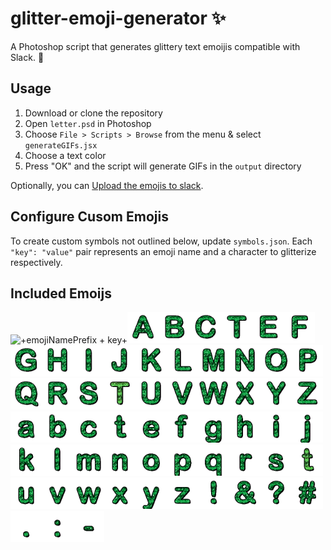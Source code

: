# glitter-emoji-generator :sparkles:
A Photoshop script that generates glittery text emoijis compatible with Slack. :dizzy:

## Usage
1. Download or clone the repository
2. Open `letter.psd` in Photoshop
3. Choose `File > Scripts > Browse` from the menu & select `generateGIFs.jsx`
4. Choose a text color
5. Press "OK" and the script will generate GIFs in the  `output` directory

Optionally, you can [Upload the emojis to slack](https://slack.com/help/articles/206870177-Add-custom-emoji).

## Configure Cusom Emojis
To create custom symbols not outlined below, update `symbols.json`. Each `"key": "value"` pair represents an emoji name and a character to glitterize respectively.

## Included Emoijs
<img src="output/glitter-undefined.gif?raw=true" width="50" title="glitter-undefined" alt="+emojiNamePrefix + key+"><img src="output/glitter-a.gif?raw=true" width="50" title="glitter-a" alt="+emojiNamePrefix + key+"><img src="output/glitter-b.gif?raw=true" width="50" title="glitter-b" alt="+emojiNamePrefix + key+"><img src="output/glitter-c.gif?raw=true" width="50" title="glitter-c" alt="+emojiNamePrefix + key+"><img src="output/glitter-d.gif?raw=true" width="50" title="glitter-d" alt="+emojiNamePrefix + key+"><img src="output/glitter-e.gif?raw=true" width="50" title="glitter-e" alt="+emojiNamePrefix + key+"><img src="output/glitter-f.gif?raw=true" width="50" title="glitter-f" alt="+emojiNamePrefix + key+"><img src="output/glitter-g.gif?raw=true" width="50" title="glitter-g" alt="+emojiNamePrefix + key+"><img src="output/glitter-h.gif?raw=true" width="50" title="glitter-h" alt="+emojiNamePrefix + key+"><img src="output/glitter-i.gif?raw=true" width="50" title="glitter-i" alt="+emojiNamePrefix + key+"><img src="output/glitter-j.gif?raw=true" width="50" title="glitter-j" alt="+emojiNamePrefix + key+"><img src="output/glitter-k.gif?raw=true" width="50" title="glitter-k" alt="+emojiNamePrefix + key+"><img src="output/glitter-l.gif?raw=true" width="50" title="glitter-l" alt="+emojiNamePrefix + key+"><img src="output/glitter-m.gif?raw=true" width="50" title="glitter-m" alt="+emojiNamePrefix + key+"><img src="output/glitter-n.gif?raw=true" width="50" title="glitter-n" alt="+emojiNamePrefix + key+"><img src="output/glitter-o.gif?raw=true" width="50" title="glitter-o" alt="+emojiNamePrefix + key+"><img src="output/glitter-p.gif?raw=true" width="50" title="glitter-p" alt="+emojiNamePrefix + key+"><img src="output/glitter-q.gif?raw=true" width="50" title="glitter-q" alt="+emojiNamePrefix + key+"><img src="output/glitter-r.gif?raw=true" width="50" title="glitter-r" alt="+emojiNamePrefix + key+"><img src="output/glitter-s.gif?raw=true" width="50" title="glitter-s" alt="+emojiNamePrefix + key+"><img src="output/glitter-t.gif?raw=true" width="50" title="glitter-t" alt="+emojiNamePrefix + key+"><img src="output/glitter-u.gif?raw=true" width="50" title="glitter-u" alt="+emojiNamePrefix + key+"><img src="output/glitter-v.gif?raw=true" width="50" title="glitter-v" alt="+emojiNamePrefix + key+"><img src="output/glitter-w.gif?raw=true" width="50" title="glitter-w" alt="+emojiNamePrefix + key+"><img src="output/glitter-x.gif?raw=true" width="50" title="glitter-x" alt="+emojiNamePrefix + key+"><img src="output/glitter-y.gif?raw=true" width="50" title="glitter-y" alt="+emojiNamePrefix + key+"><img src="output/glitter-z.gif?raw=true" width="50" title="glitter-z" alt="+emojiNamePrefix + key+"><img src="output/glitter-a_lower.gif?raw=true" width="50" title="glitter-a_lower" alt="+emojiNamePrefix + key+"><img src="output/glitter-b_lower.gif?raw=true" width="50" title="glitter-b_lower" alt="+emojiNamePrefix + key+"><img src="output/glitter-c_lower.gif?raw=true" width="50" title="glitter-c_lower" alt="+emojiNamePrefix + key+"><img src="output/glitter-d_lower.gif?raw=true" width="50" title="glitter-d_lower" alt="+emojiNamePrefix + key+"><img src="output/glitter-e_lower.gif?raw=true" width="50" title="glitter-e_lower" alt="+emojiNamePrefix + key+"><img src="output/glitter-f_lower.gif?raw=true" width="50" title="glitter-f_lower" alt="+emojiNamePrefix + key+"><img src="output/glitter-g_lower.gif?raw=true" width="50" title="glitter-g_lower" alt="+emojiNamePrefix + key+"><img src="output/glitter-h_lower.gif?raw=true" width="50" title="glitter-h_lower" alt="+emojiNamePrefix + key+"><img src="output/glitter-i_lower.gif?raw=true" width="50" title="glitter-i_lower" alt="+emojiNamePrefix + key+"><img src="output/glitter-j_lower.gif?raw=true" width="50" title="glitter-j_lower" alt="+emojiNamePrefix + key+"><img src="output/glitter-k_lower.gif?raw=true" width="50" title="glitter-k_lower" alt="+emojiNamePrefix + key+"><img src="output/glitter-l_lower.gif?raw=true" width="50" title="glitter-l_lower" alt="+emojiNamePrefix + key+"><img src="output/glitter-m_lower.gif?raw=true" width="50" title="glitter-m_lower" alt="+emojiNamePrefix + key+"><img src="output/glitter-n_lower.gif?raw=true" width="50" title="glitter-n_lower" alt="+emojiNamePrefix + key+"><img src="output/glitter-o_lower.gif?raw=true" width="50" title="glitter-o_lower" alt="+emojiNamePrefix + key+"><img src="output/glitter-p_lower.gif?raw=true" width="50" title="glitter-p_lower" alt="+emojiNamePrefix + key+"><img src="output/glitter-q_lower.gif?raw=true" width="50" title="glitter-q_lower" alt="+emojiNamePrefix + key+"><img src="output/glitter-r_lower.gif?raw=true" width="50" title="glitter-r_lower" alt="+emojiNamePrefix + key+"><img src="output/glitter-s_lower.gif?raw=true" width="50" title="glitter-s_lower" alt="+emojiNamePrefix + key+"><img src="output/glitter-t_lower.gif?raw=true" width="50" title="glitter-t_lower" alt="+emojiNamePrefix + key+"><img src="output/glitter-u_lower.gif?raw=true" width="50" title="glitter-u_lower" alt="+emojiNamePrefix + key+"><img src="output/glitter-v_lower.gif?raw=true" width="50" title="glitter-v_lower" alt="+emojiNamePrefix + key+"><img src="output/glitter-w_lower.gif?raw=true" width="50" title="glitter-w_lower" alt="+emojiNamePrefix + key+"><img src="output/glitter-x_lower.gif?raw=true" width="50" title="glitter-x_lower" alt="+emojiNamePrefix + key+"><img src="output/glitter-y_lower.gif?raw=true" width="50" title="glitter-y_lower" alt="+emojiNamePrefix + key+"><img src="output/glitter-z_lower.gif?raw=true" width="50" title="glitter-z_lower" alt="+emojiNamePrefix + key+"><img src="output/glitter-exlamation.gif?raw=true" width="50" title="glitter-exlamation" alt="+emojiNamePrefix + key+"><img src="output/glitter-ampersand.gif?raw=true" width="50" title="glitter-ampersand" alt="+emojiNamePrefix + key+"><img src="output/glitter-question.gif?raw=true" width="50" title="glitter-question" alt="+emojiNamePrefix + key+"><img src="output/glitter-hashtag.gif?raw=true" width="50" title="glitter-hashtag" alt="+emojiNamePrefix + key+"><img src="output/glitter-period.gif?raw=true" width="50" title="glitter-period" alt="+emojiNamePrefix + key+"><img src="output/glitter-colon.gif?raw=true" width="50" title="glitter-colon" alt="+emojiNamePrefix + key+"><img src="output/glitter-dash.gif?raw=true" width="50" title="glitter-dash" alt="+emojiNamePrefix + key+">
